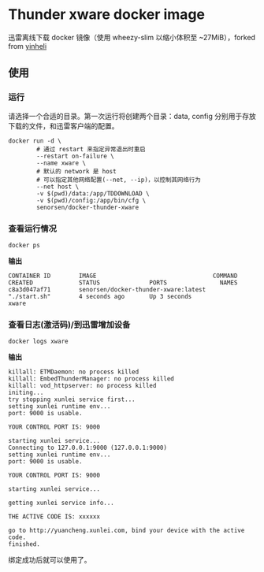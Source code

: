 # Thunder xware docker image

迅雷离线下载 docker 镜像（使用 wheezy-slim 以缩小体积至 ~27MiB），forked from [yinheli](https://github.com/yinheli/docker-thunder-xware)

## 使用
### 运行
请选择一个合适的目录。第一次运行将创建两个目录：data, config 分别用于存放下载的文件，和迅雷客户端的配置。

```
docker run -d \
        # 通过 restart 来指定异常退出时重启
        --restart on-failure \
        --name xware \
        # 默认的 network 是 host
        # 可以指定其他网络配置(--net, --ip)，以控制其网络行为
        --net host \
        -v $(pwd)/data:/app/TDDOWNLOAD \
        -v $(pwd)/config:/app/bin/cfg \
        senorsen/docker-thunder-xware
```

### 查看运行情况

```
docker ps
```

**输出**
```
CONTAINER ID        IMAGE                                 COMMAND             CREATED             STATUS              PORTS               NAMES
c8a3d047af71        senorsen/docker-thunder-xware:latest   "./start.sh"        4 seconds ago       Up 3 seconds                            xware
```

### 查看日志(激活码)/到迅雷增加设备

```
docker logs xware
```

**输出**
```
killall: ETMDaemon: no process killed
killall: EmbedThunderManager: no process killed
killall: vod_httpserver: no process killed
initing...
try stopping xunlei service first...
setting xunlei runtime env...
port: 9000 is usable.

YOUR CONTROL PORT IS: 9000

starting xunlei service...
Connecting to 127.0.0.1:9000 (127.0.0.1:9000)
setting xunlei runtime env...
port: 9000 is usable.

YOUR CONTROL PORT IS: 9000

starting xunlei service...

getting xunlei service info...

THE ACTIVE CODE IS: xxxxxx

go to http://yuancheng.xunlei.com, bind your device with the active code.
finished.
```

绑定成功后就可以使用了。
